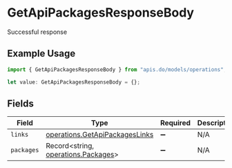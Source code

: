 # GetApiPackagesResponseBody

Successful response

## Example Usage

```typescript
import { GetApiPackagesResponseBody } from "apis.do/models/operations";

let value: GetApiPackagesResponseBody = {};
```

## Fields

| Field                                                                            | Type                                                                             | Required                                                                         | Description                                                                      |
| -------------------------------------------------------------------------------- | -------------------------------------------------------------------------------- | -------------------------------------------------------------------------------- | -------------------------------------------------------------------------------- |
| `links`                                                                          | [operations.GetApiPackagesLinks](../../models/operations/getapipackageslinks.md) | :heavy_minus_sign:                                                               | N/A                                                                              |
| `packages`                                                                       | Record<string, [operations.Packages](../../models/operations/packages.md)>       | :heavy_minus_sign:                                                               | N/A                                                                              |